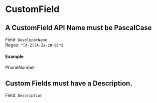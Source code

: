 # CustomField
## A CustomField API Name must be PascalCase
Field: `DeveloperName`   
Regex: `^[A-Z][A-Za-z0-9]*$`    
#### Example
PhoneNumber  


## Custom Fields must have a Description.
Field: `Description`   


